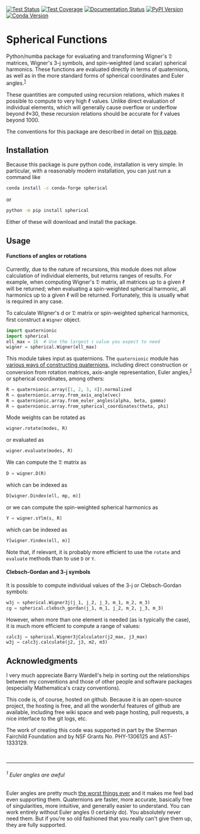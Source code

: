 [![Test Status](https://github.com/moble/spherical/workflows/tests/badge.svg)](https://github.com/moble/spherical/actions)
[![Test Coverage](https://codecov.io/gh/moble/spherical/branch/master/graph/badge.svg)](https://codecov.io/gh/moble/spherical)
[![Documentation Status](https://readthedocs.org/projects/spherical/badge/?version=main)](https://spherical.readthedocs.io/en/main/?badge=main)
[![PyPI Version](https://img.shields.io/pypi/v/spherical?color=)](https://pypi.org/project/spherical/)
[![Conda Version](https://img.shields.io/conda/vn/conda-forge/spherical.svg?color=)](https://anaconda.org/conda-forge/spherical)


# Spherical Functions

Python/numba package for evaluating and transforming Wigner's 𝔇 matrices,
Wigner's 3-j symbols, and spin-weighted (and scalar) spherical harmonics.
These functions are evaluated directly in terms of quaternions, as well as in
the more standard forms of spherical coordinates and Euler
angles.<sup>[1](#1-euler-angles-are-awful)</sup>

These quantities are computed using recursion relations, which makes it
possible to compute to very high ℓ values.  Unlike direct evaluation of
individual elements, which will generally cause overflow or underflow beyond
ℓ≈30, these recursion relations should be accurate for ℓ values beyond 1000.

The conventions for this package are described in detail on
[this page](http://moble.github.io/spherical/).

## Installation

Because this package is pure python code, installation is very simple.  In
particular, with a reasonably modern installation, you can just run a command
like

```bash
conda install -c conda-forge spherical
```

or

```bash
python -m pip install spherical
```

Either of these will download and install the package.


## Usage

#### Functions of angles or rotations

Currently, due to the nature of recursions, this module does not allow
calculation of individual elements, but returns ranges of results.  For
example, when computing Wigner's 𝔇 matrix, all matrices up to a given ℓ will be
returned; when evaluating a spin-weighted spherical harmonic, all harmonics up
to a given ℓ will be returned.  Fortunately, this is usually what is required
in any case.

To calculate Wigner's d or 𝔇 matrix or spin-weighted spherical harmonics, first
construct a `Wigner` object.

```python
import quaternionic
import spherical
ell_max = 16  # Use the largest ℓ value you expect to need
wigner = spherical.Wigner(ell_max)
```

This module takes input as quaternions.  The `quaternionic` module has [various
ways of constructing
quaternions](https://quaternionic.readthedocs.io/en/latest/#rotations),
including direct construction or conversion from rotation matrices, axis-angle
representation, Euler angles,<sup>[1](#euler-angles-are-awful)</sup> or
spherical coordinates, among others:

```python
R = quaternionic.array([1, 2, 3, 4]).normalized
R = quaternionic.array.from_axis_angle(vec)
R = quaternionic.array.from_euler_angles(alpha, beta, gamma)
R = quaternionic.array.from_spherical_coordinates(theta, phi)
```

Mode weights can be rotated as

```python
wigner.rotate(modes, R)
```

or evaluated as

```python
wigner.evaluate(modes, R)
```

We can compute the 𝔇 matrix as

```python
D = wigner.D(R)
```

which can be indexed as

```python
D[wigner.Dindex(ell, mp, m)]
```

or we can compute the spin-weighted spherical harmonics as

```python
Y = wigner.sYlm(s, R)
```

which can be indexed as

```python
Y[wigner.Yindex(ell, m)]
```

Note that, if relevant, it is probably more efficient to use the `rotate` and
`evaluate` methods than to use `D` or `Y`.



#### Clebsch-Gordan and 3-j symbols

It is possible to compute individual values of the 3-j or Clebsch-Gordan
symbols:

```python
w3j = spherical.Wigner3j(j_1, j_2, j_3, m_1, m_2, m_3)
cg = spherical.clebsch_gordan(j_1, m_1, j_2, m_2, j_3, m_3)
```

However, when more than one element is needed (as is typically the case), it is
much more efficient to compute a range of values:

```python
calc3j = spherical.Wigner3jCalculator(j2_max, j3_max)
w3j = calc3j.calculate(j2, j3, m2, m3)
```


## Acknowledgments

I very much appreciate Barry Wardell's help in sorting out the relationships
between my conventions and those of other people and software packages
(especially Mathematica's crazy conventions).

This code is, of course, hosted on github.  Because it is an open-source
project, the hosting is free, and all the wonderful features of github are
available, including free wiki space and web page hosting, pull requests, a
nice interface to the git logs, etc.

The work of creating this code was supported in part by the Sherman Fairchild
Foundation and by NSF Grants No. PHY-1306125 and AST-1333129.


<br/>

---

###### <sup>1</sup> Euler angles are awful

Euler angles are pretty much
[the worst things ever](http://moble.github.io/spherical/#euler-angles)
and it makes me feel bad even supporting them.  Quaternions are
faster, more accurate, basically free of singularities, more
intuitive, and generally easier to understand.  You can work entirely
without Euler angles (I certainly do).  You absolutely never need
them.  But if you're so old fashioned that you really can't give them
up, they are fully supported.
